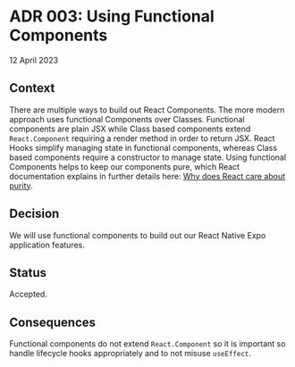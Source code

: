 # ADR 003: Using Functional Components

12 April 2023

## Context

There are multiple ways to build out React Components. The more modern approach uses functional Components over Classes. Functional components are plain JSX while Class based components extend `React.Component` requiring a render method in order to return JSX. React Hooks simplify managing state in functional components, whereas Class based components require a constructor to manage state. Using functional Components helps to keep our components pure, which React documentation explains in further details here: [Why does React care about purity](https://react.dev/learn/keeping-components-pure#why-does-react-care-about-purity). 

## Decision

We will use functional components to build out our React Native Expo application features.

## Status

Accepted.

## Consequences

Functional components do not extend `React.Component` so it is important so handle lifecycle hooks appropriately and to not misuse `useEffect`.  

